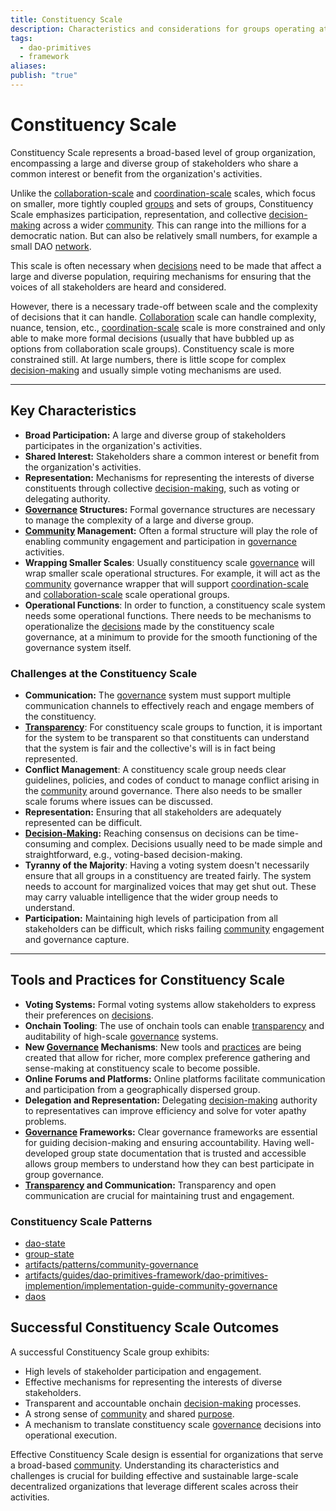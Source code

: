 ```yaml
---
title: Constituency Scale
description: Characteristics and considerations for groups operating at the Constituency Scale.
tags:
  - dao-primitives
  - framework
aliases:
publish: "true"
---
```


# Constituency Scale

Constituency Scale represents a broad-based level of group organization, encompassing a large and diverse group of stakeholders who share a common interest or benefit from the organization's activities.

Unlike the [collaboration-scale](/artifacts/guides/dao-primitives-framework/group-scale/collaboration-scale.md) and [coordination-scale](/artifacts/guides/dao-primitives-framework/group-scale/coordination-scale.md) scales, which focus on smaller, more tightly coupled [groups](/tags/groups.md) and sets of groups, Constituency Scale emphasizes participation, representation, and collective [decision-making](/tags/decisions.md) across a wider [community](/tags/community.md). This can range into the millions for a democratic nation. But can also be relatively small numbers, for example a small DAO [network](/tags/networks.md).

This scale is often necessary when [decisions](/tags/decisions.md) need to be made that affect a large and diverse population, requiring mechanisms for ensuring that the voices of all stakeholders are heard and considered.

However, there is a necessary trade-off between scale and the complexity of decisions that it can handle. [Collaboration](/artifacts/guides/dao-primitives-framework/group-scale/collaboration-scale.md) scale can handle complexity, nuance, tension, etc., [coordination-scale](/artifacts/guides/dao-primitives-framework/group-scale/coordination-scale.md) scale is more constrained and only able to make more formal decisions (usually that have bubbled up as options from collaboration scale groups). Constituency scale is more constrained still. At large numbers, there is little scope for complex [decision-making](/tags/decisions.md) and usually simple voting mechanisms are used.

---

## Key Characteristics

- **Broad Participation:** A large and diverse group of stakeholders participates in the organization's activities.
- **Shared Interest:** Stakeholders share a common interest or benefit from the organization's activities.
- **Representation:** Mechanisms for representing the interests of diverse constituents through collective [decision-making](/tags/decisions.md), such as voting or delegating authority.
- **[Governance](/tags/governance.md) Structures:** Formal governance structures are necessary to manage the complexity of a large and diverse group.
- **[Community](/tags/community.md) Management:** Often a formal structure will play the role of enabling community engagement and participation in [governance](/tags/governance.md) activities.
- **Wrapping Smaller Scales**: Usually constituency scale [governance](/tags/governance.md) will wrap smaller scale operational structures. For example, it will act as the [community](/tags/community.md) governance wrapper that will support [coordination-scale](/artifacts/guides/dao-primitives-framework/group-scale/coordination-scale.md) and [collaboration-scale](/artifacts/guides/dao-primitives-framework/group-scale/collaboration-scale.md) scale operational groups.
- **Operational Functions**: In order to function, a constituency scale system needs some operational functions. There needs to be mechanisms to operationalize the [decisions](/tags/decisions.md) made by the constituency scale governance, at a minimum to provide for the smooth functioning of the governance system itself.

### Challenges at the Constituency Scale

- **Communication:** The [governance](/tags/governance.md) system must support multiple communication channels to effectively reach and engage members of the constituency.
- **[Transparency](/tags/transparency.md)**: For constituency scale groups to function, it is important for the system to be transparent so that constituents can understand that the system is fair and the collective's will is in fact being represented.
- **Conflict Management**: A constituency scale group needs clear guidelines, policies, and codes of conduct to manage conflict arising in the [community](/tags/community.md) around governance. There also needs to be smaller scale forums where issues can be discussed.
- **Representation:** Ensuring that all stakeholders are adequately represented can be difficult.
- **[Decision-Making](/tags/decisions.md):** Reaching consensus on decisions can be time-consuming and complex. Decisions usually need to be made simple and straightforward, e.g., voting-based decision-making.
- **Tyranny of the Majority**: Having a voting system doesn't necessarily ensure that all groups in a constituency are treated fairly. The system needs to account for marginalized voices that may get shut out. These may carry valuable intelligence that the wider group needs to understand.
- **Participation:** Maintaining high levels of participation from all stakeholders can be difficult, which risks failing [community](/tags/community.md) engagement and governance capture.

---

## Tools and Practices for Constituency Scale

- **Voting Systems:** Formal voting systems allow stakeholders to express their preferences on [decisions](/tags/decisions.md).
- **Onchain Tooling**: The use of onchain tools can enable [transparency](/tags/transparency.md) and auditability of high-scale [governance](/tags/governance.md) systems.
- **New [Governance](/tags/governance.md) Mechanisms**: New tools and [practices](/tags/practices.md) are being created that allow for richer, more complex preference gathering and sense-making at constituency scale to become possible.
- **Online Forums and Platforms:** Online platforms facilitate communication and participation from a geographically dispersed group.
- **Delegation and Representation:** Delegating [decision-making](/tags/decisions.md) authority to representatives can improve efficiency and solve for voter apathy problems.
- **[Governance](/tags/governance.md) Frameworks:** Clear governance frameworks are essential for guiding decision-making and ensuring accountability. Having well-developed group state documentation that is trusted and accessible allows group members to understand how they can best participate in group governance.
- **[Transparency](/tags/transparency.md) and Communication:** Transparency and open communication are crucial for maintaining trust and engagement.

### Constituency Scale Patterns

- [dao-state](/notes/dao-primitives/implementation/patterns/dao-patterns/dao-state.md)
- [group-state](/artifacts/guides/dao-primitives-framework/group-state.md)
- [artifacts/patterns/community-governance](/artifacts/patterns/community-governance.md)
- [artifacts/guides/dao-primitives-framework/dao-primitives-implemention/implementation-guide-community-governance](/artifacts/guides/dao-primitives-framework/dao-primitives-implemention/implementation-guide-community-governance.md)
- [daos](/artifacts/guides/dao-primitives-framework/group-primitives/daos.md)

## Successful Constituency Scale Outcomes

A successful Constituency Scale group exhibits:

- High levels of stakeholder participation and engagement.
- Effective mechanisms for representing the interests of diverse stakeholders.
- Transparent and accountable onchain [decision-making](/tags/decisions.md) processes.
- A strong sense of [community](/tags/community.md) and shared [purpose](/tags/purpose.md).
- A mechanism to translate constituency scale [governance](/tags/governance.md) decisions into operational execution.

Effective Constituency Scale design is essential for organizations that serve a broad-based [community](/tags/community.md). Understanding its characteristics and challenges is crucial for building effective and sustainable large-scale decentralized organizations that leverage different scales across their activities.

